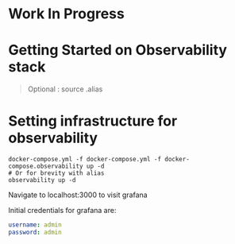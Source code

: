 # Work In Progress

# Getting Started on Observability stack

> Optional : source .alias

# Setting infrastructure for observability

```shell
docker-compose.yml -f docker-compose.yml -f docker-compose.observability up -d
# Or for brevity with alias
observability up -d
```

Navigate to localhost:3000 to visit grafana

Initial credentials for grafana are:

```yml
username: admin
password: admin
```

